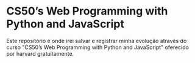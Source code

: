 # CS50’s Web Programming with Python and JavaScript
 Este repositório é onde irei salvar e registrar minha evolução através do curso  "CS50’s Web Programming with Python and JavaScript" oferecido por harvard gratuitamente.
